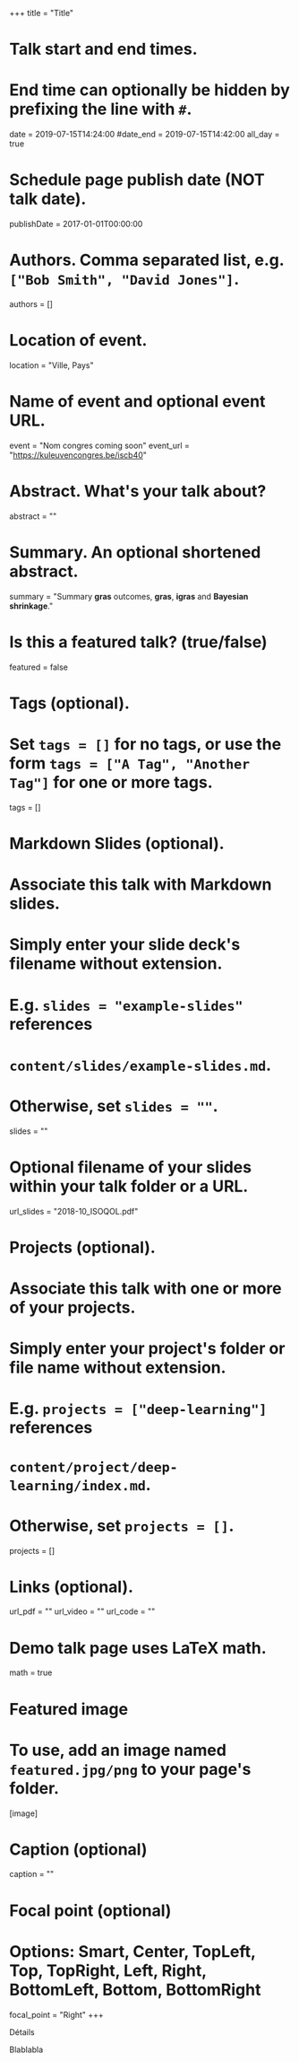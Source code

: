 +++
title = "Title"

# Talk start and end times.
#   End time can optionally be hidden by prefixing the line with `#`.
date = 2019-07-15T14:24:00
#date_end = 2019-07-15T14:42:00
all_day = true

# Schedule page publish date (NOT talk date).
publishDate = 2017-01-01T00:00:00

# Authors. Comma separated list, e.g. `["Bob Smith", "David Jones"]`.
authors = []

# Location of event.
location = "Ville, Pays"

# Name of event and optional event URL.
event = "Nom congres coming soon"
event_url = "https://kuleuvencongres.be/iscb40"

# Abstract. What's your talk about?
abstract = ""

# Summary. An optional shortened abstract.
summary = "Summary <b>gras</b> outcomes, <b>gras</b>,  <b>igras</b> and <b>Bayesian shrinkage</b>."

# Is this a featured talk? (true/false)
featured = false

# Tags (optional).
#   Set `tags = []` for no tags, or use the form `tags = ["A Tag", "Another Tag"]` for one or more tags.
tags = []

# Markdown Slides (optional).
#   Associate this talk with Markdown slides.
#   Simply enter your slide deck's filename without extension.
#   E.g. `slides = "example-slides"` references
#   `content/slides/example-slides.md`.
#   Otherwise, set `slides = ""`.
slides = ""

# Optional filename of your slides within your talk folder or a URL.
url_slides = "2018-10_ISOQOL.pdf"

# Projects (optional).
#   Associate this talk with one or more of your projects.
#   Simply enter your project's folder or file name without extension.
#   E.g. `projects = ["deep-learning"]` references
#   `content/project/deep-learning/index.md`.
#   Otherwise, set `projects = []`.
projects = []

# Links (optional).
url_pdf = ""
url_video = ""
url_code = ""

# Demo talk page uses LaTeX math.
math = true

# Featured image
# To use, add an image named `featured.jpg/png` to your page's folder.
[image]
  # Caption (optional)
  caption = ""

  # Focal point (optional)
  # Options: Smart, Center, TopLeft, Top, TopRight, Left, Right, BottomLeft, Bottom, BottomRight
  focal_point = "Right"
+++

Détails

Blablabla
